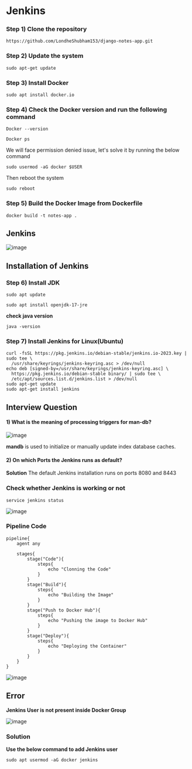 # Jenkins

### Step 1) Clone the repository
```
https://github.com/LondheShubham153/django-notes-app.git
```
### Step 2) Update the system
```
sudo apt-get update
```
### Step 3) Install Docker
```
sudo apt install docker.io
```
### Step 4) Check the Docker version and run the following command
```
Docker --version
```
```
Docker ps
```
We will face permission denied issue, let's solve it by running the below command

```
sudo usermod -aG docker $USER
```
Then reboot the system
```
sudo reboot
```

### Step 5) Build the Docker Image from Dockerfile
```
docker build -t notes-app .
```

## Jenkins

![image](https://github.com/DhanashriSaner/Jenkins/assets/88526990/9538597e-5dad-4e25-a46f-1cfb91f6f334)

## Installation of Jenkins

### Step 6) Install JDK
```
sudo apt update
```

```
sudo apt install openjdk-17-jre
```

**check java version**

```
java -version
```
### Step 7) Install Jenkins for Linux(Ubuntu)
```
curl -fsSL https://pkg.jenkins.io/debian-stable/jenkins.io-2023.key | sudo tee \
  /usr/share/keyrings/jenkins-keyring.asc > /dev/null
echo deb [signed-by=/usr/share/keyrings/jenkins-keyring.asc] \
  https://pkg.jenkins.io/debian-stable binary/ | sudo tee \
  /etc/apt/sources.list.d/jenkins.list > /dev/null
sudo apt-get update
sudo apt-get install jenkins
```

## Interview Question

#### 1) What is the meaning of processing triggers for man-db?

![image](https://github.com/DhanashriSaner/Jenkins/assets/88526990/5a9dbed3-0bfe-4d9b-ade1-10d2bfd4d140)


**mandb** is used to initialize or manually update index database caches.

#### 2) On which Ports the Jenkins runs as default?
**Solution** The default Jenkins installation runs on ports 8080 and 8443

### Check whether Jenkins is working or not

```
service jenkins status
```
![image](https://github.com/DhanashriSaner/Jenkins/assets/88526990/a8cfe691-f3ab-49b7-a27f-ac91ceff8a09)

### Pipeline Code

```
pipeline{
    agent any
    
    stages{
        stage("Code"){
            steps{
                echo "Clonning the Code"    
            }
        }
        stage("Build"){
            steps{
                echo "Building the Image"   
            }    
        }
        stage("Push to Docker Hub"){
            steps{
                echo "Pushing the image to Docker Hub"    
            }    
        }
        stage("Deploy"){
            steps{
                echo "Deploying the Container"    
            }    
        }
    }
}
```

![image](https://github.com/DhanashriSaner/Jenkins/assets/88526990/9ba5ac24-ae46-4333-b9a0-9eb979c7a4f1)

## Error 
**Jenkins User is not present inside Docker Group**

![image](https://github.com/DhanashriSaner/Jenkins/assets/88526990/fb7e8542-d153-4f6d-9a99-626c3ab2e476)

### Solution
**Use the below command to add Jenkins user**
```
sudo apt usermod -aG docker jenkins
```

